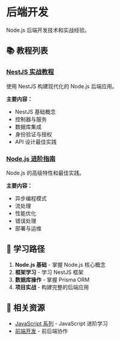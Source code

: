 # 后端开发

Node.js 后端开发技术和实战经验。

## 📚 教程列表

### [NestJS 实战教程](./nestjs/)
使用 NestJS 构建现代化的 Node.js 后端应用。

**主要内容：**
- NestJS 基础概念
- 控制器与服务
- 数据库集成
- 身份验证与授权
- API 设计最佳实践

### [Node.js 进阶指南](./nodejs/chapter-01/)
Node.js 的高级特性和最佳实践。

**主要内容：**
- 异步编程模式
- 流处理
- 性能优化
- 错误处理
- 部署与运维



## 🎯 学习路径

1. **Node.js 基础** - 掌握 Node.js 核心概念
2. **框架学习** - 学习 NestJS 框架
3. **数据库操作** - 掌握 Prisma ORM
4. **项目实战** - 构建完整的后端应用

## 🔗 相关资源

- [JavaScript 系列](/blog/javascript/) - JavaScript 进阶学习
- [前端开发](/blog/frontend/) - 前后端协作
